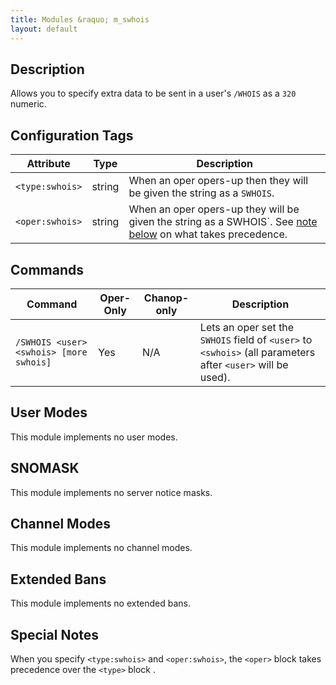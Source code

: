 ```yaml
---
title: Modules &raquo; m_swhois
layout: default
---
```


## Description

Allows you to specify extra data to be sent in a user's `/WHOIS` as a `320` numeric. 

## Configuration Tags

Attribute | Type | Description
--------- | ---- | -----------
`<type:swhois>` | string | When an oper opers-up then they will be given the string as a `SWHOIS`.
`<oper:swhois>` | string | When an oper opers-up they will be given the string as a SWHOIS`. See [note below](swhois.md#special-notes) on what takes precedence. 

## Commands

Command | Oper-Only | Chanop-only | Description
------- | --------- | ----------- | -----------
`/SWHOIS <user> <swhois> [more swhois]` | Yes | N/A | Lets an oper set the `SWHOIS` field of `<user>` to `<swhois>` (all parameters after `<user>` will be used). 

## User Modes

This module implements no user modes.

## SNOMASK

This module implements no server notice masks.

## Channel Modes

This module implements no channel modes.

## Extended Bans

This module implements no extended bans.

## Special Notes

When you specify `<type:swhois>` and `<oper:swhois>`, the `<oper>` block takes precedence over the `<type>` block .
